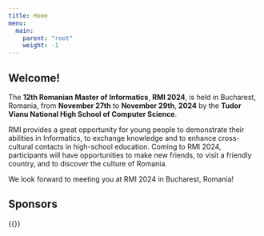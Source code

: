 ```yaml
---
title: Home
menu:
  main:
    parent: "root"
    weight: -1
---
```


<script type="application/ld+json">
{
  "@context": "https://schema.org",
  "@type": "Event",
  "name": "Romanian Master of Informatics",
  "startDate": "2023-10-11",
  "endDate": "2023-10-14",
  "eventAttendanceMode": "https://schema.org/OfflineEventAttendanceMode",
  "eventStatus": "https://schema.org/EventScheduled",
  "location": {
    "@type": "Place",
    "name": "Bucharest",
    "address": {
      "@type": "PostalAddress",
      "addressLocality": "Bucharest",
      "addressCountry": "RO"
    }
  },
  "image": "https://rmi.lbi.ro/assets/splash.png",
  "description": "The Romanian Master of Informatics is a programming contest for high school students organised by the Tudor Vianu National High School of Computer Science.",
  "organizer": [
    {
      "@type": "Organization",
      "name": "Tudor Vianu National High School of Computer Science",
      "url": "https://lbi.ro"
    },
    {
      "@type": "Organization",
      "name": "Society of Excellence and Performance in Informatics",
      "url": "https://sepi.ro"
    }
  ]
}
</script>

## Welcome!

The **12th Romanian Master of Informatics**, **RMI 2024**, is held in
Bucharest, Romania, from **November 27th** to **November 29th**, **2024** by the
**Tudor Vianu National High School of Computer Science**.

RMI provides a great opportunity for young people to demonstrate their
abilities in Informatics, to exchange knowledge and to enhance cross-cultural
contacts in high-school education. Coming to RMI 2024, participants will have
opportunities to make new friends, to visit a friendly country, and to discover
the culture of Romania.

We look forward to meeting you at RMI 2024 in Bucharest, Romania!

## Sponsors

{{<images class="logo" path="/sponsors/*" type="logo" size="x240" >}}
